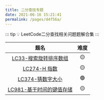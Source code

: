 ```yaml
---
title: 二分查找专题
date: 2021-06-16 15:21:41
permalink: /pages/d4f56a/
---
```


::: tip 💡
LeetCode二分查找相关问题题解合集
:::

题名 | 难度 
:---------:|:----------:
 [LC33-搜索旋转排序数组](/pages/eaba82/) | 🟡 
 [LC274-H 指数](/pages/c1fc01/) | 🟡
 [LC374-猜数字大小](/pages/31b5fa/) | 🟢
 [LC981-基于时间的键值存储](/pages/fe0307/) | 🟡 